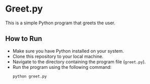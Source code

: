 # Greet.py

This is a simple Python program that greets the user.

## How to Run
- Make sure you have Python installed on your system.
- Clone this repository to your local machine.
- Navigate to the directory containing the program file (`greet.py`).
- Run the program using the following command:
  ```bash
  python greet.py

